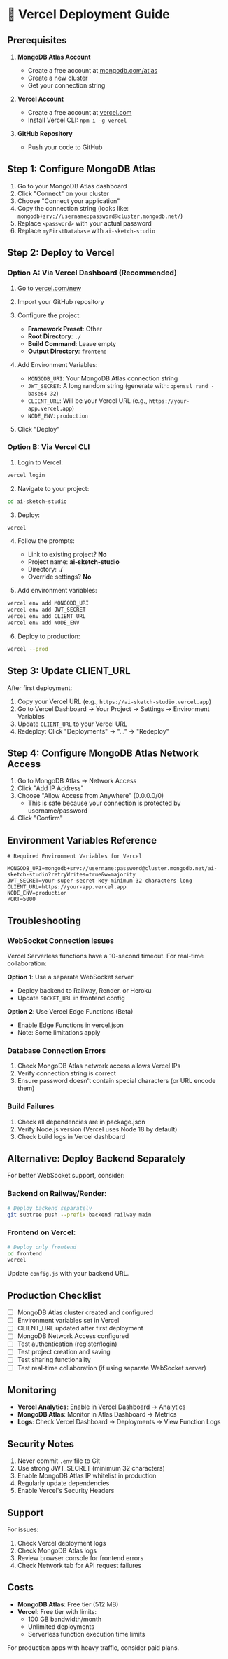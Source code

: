 # 🚀 Vercel Deployment Guide

## Prerequisites

1. **MongoDB Atlas Account**
   - Create a free account at [mongodb.com/atlas](https://www.mongodb.com/atlas)
   - Create a new cluster
   - Get your connection string

2. **Vercel Account**
   - Create a free account at [vercel.com](https://vercel.com)
   - Install Vercel CLI: `npm i -g vercel`

3. **GitHub Repository**
   - Push your code to GitHub

## Step 1: Configure MongoDB Atlas

1. Go to your MongoDB Atlas dashboard
2. Click "Connect" on your cluster
3. Choose "Connect your application"
4. Copy the connection string (looks like: `mongodb+srv://username:password@cluster.mongodb.net/`)
5. Replace `<password>` with your actual password
6. Replace `myFirstDatabase` with `ai-sketch-studio`

## Step 2: Deploy to Vercel

### Option A: Via Vercel Dashboard (Recommended)

1. Go to [vercel.com/new](https://vercel.com/new)
2. Import your GitHub repository
3. Configure the project:
   - **Framework Preset**: Other
   - **Root Directory**: `./`
   - **Build Command**: Leave empty
   - **Output Directory**: `frontend`

4. Add Environment Variables:
   - `MONGODB_URI`: Your MongoDB Atlas connection string
   - `JWT_SECRET`: A long random string (generate with: `openssl rand -base64 32`)
   - `CLIENT_URL`: Will be your Vercel URL (e.g., `https://your-app.vercel.app`)
   - `NODE_ENV`: `production`

5. Click "Deploy"

### Option B: Via Vercel CLI

1. Login to Vercel:
```bash
vercel login
```

2. Navigate to your project:
```bash
cd ai-sketch-studio
```

3. Deploy:
```bash
vercel
```

4. Follow the prompts:
   - Link to existing project? **No**
   - Project name: **ai-sketch-studio**
   - Directory: **./`**
   - Override settings? **No**

5. Add environment variables:
```bash
vercel env add MONGODB_URI
vercel env add JWT_SECRET
vercel env add CLIENT_URL
vercel env add NODE_ENV
```

6. Deploy to production:
```bash
vercel --prod
```

## Step 3: Update CLIENT_URL

After first deployment:

1. Copy your Vercel URL (e.g., `https://ai-sketch-studio.vercel.app`)
2. Go to Vercel Dashboard → Your Project → Settings → Environment Variables
3. Update `CLIENT_URL` to your Vercel URL
4. Redeploy: Click "Deployments" → "..." → "Redeploy"

## Step 4: Configure MongoDB Atlas Network Access

1. Go to MongoDB Atlas → Network Access
2. Click "Add IP Address"
3. Choose "Allow Access from Anywhere" (0.0.0.0/0)
   - This is safe because your connection is protected by username/password
4. Click "Confirm"

## Environment Variables Reference

```env
# Required Environment Variables for Vercel

MONGODB_URI=mongodb+srv://username:password@cluster.mongodb.net/ai-sketch-studio?retryWrites=true&w=majority
JWT_SECRET=your-super-secret-key-minimum-32-characters-long
CLIENT_URL=https://your-app.vercel.app
NODE_ENV=production
PORT=5000
```

## Troubleshooting

### WebSocket Connection Issues

Vercel Serverless functions have a 10-second timeout. For real-time collaboration:

**Option 1**: Use a separate WebSocket server
- Deploy backend to Railway, Render, or Heroku
- Update `SOCKET_URL` in frontend config

**Option 2**: Use Vercel Edge Functions (Beta)
- Enable Edge Functions in vercel.json
- Note: Some limitations apply

### Database Connection Errors

1. Check MongoDB Atlas network access allows Vercel IPs
2. Verify connection string is correct
3. Ensure password doesn't contain special characters (or URL encode them)

### Build Failures

1. Check all dependencies are in package.json
2. Verify Node.js version (Vercel uses Node 18 by default)
3. Check build logs in Vercel dashboard

## Alternative: Deploy Backend Separately

For better WebSocket support, consider:

### Backend on Railway/Render:
```bash
# Deploy backend separately
git subtree push --prefix backend railway main
```

### Frontend on Vercel:
```bash
# Deploy only frontend
cd frontend
vercel
```

Update `config.js` with your backend URL.

## Production Checklist

- [ ] MongoDB Atlas cluster created and configured
- [ ] Environment variables set in Vercel
- [ ] CLIENT_URL updated after first deployment
- [ ] MongoDB Network Access configured
- [ ] Test authentication (register/login)
- [ ] Test project creation and saving
- [ ] Test sharing functionality
- [ ] Test real-time collaboration (if using separate WebSocket server)

## Monitoring

- **Vercel Analytics**: Enable in Vercel Dashboard → Analytics
- **MongoDB Atlas**: Monitor in Atlas Dashboard → Metrics
- **Logs**: Check Vercel Dashboard → Deployments → View Function Logs

## Security Notes

1. Never commit `.env` file to Git
2. Use strong JWT_SECRET (minimum 32 characters)
3. Enable MongoDB Atlas IP whitelist in production
4. Regularly update dependencies
5. Enable Vercel's Security Headers

## Support

For issues:
1. Check Vercel deployment logs
2. Check MongoDB Atlas logs
3. Review browser console for frontend errors
4. Check Network tab for API request failures

## Costs

- **MongoDB Atlas**: Free tier (512 MB)
- **Vercel**: Free tier with limits:
  - 100 GB bandwidth/month
  - Unlimited deployments
  - Serverless function execution time limits

For production apps with heavy traffic, consider paid plans.
